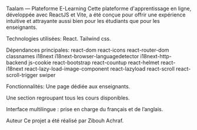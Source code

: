 Taalam — Plateforme E-Learning
Cette plateforme d'apprentissage en ligne, développée avec ReactJS et Vite, a été conçue pour offrir une expérience intuitive et attrayante aussi bien pour les étudiants que pour les enseignants.

Technologies utilisées:
React.
Tailwind css.

Dépendances principales:
react-dom
react-icons
react-router-dom
classnames
i18next
i18next-browser-languagedetector
i18next-http-backend
js-cookie
react-bootstrap
react-countup
react-helmet
react-i18next
react-lazy-load-image-component
react-lazyload
react-scroll
react-scroll-trigger
swiper

Fonctionnalités:
Une page dédiée aux enseignants.

Une section regroupant tous les cours disponibles.

Interface multilingue : prise en charge du français et de l’anglais.

Auteur
Ce projet a été réalisé par Zibouh Achraf.

